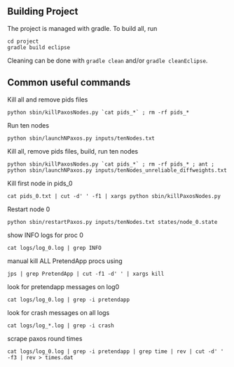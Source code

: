 ## Building Project
The project is managed with gradle. To build all, run
```shell
cd project
gradle build eclipse
```

Cleaning can be done with `gradle clean` and/or `gradle cleanEclipse`.

## Common useful commands


Kill all and remove pids files
```
python sbin/killPaxosNodes.py `cat pids_*` ; rm -rf pids_*
```


Run ten nodes
```
python sbin/launchNPaxos.py inputs/tenNodes.txt
```


Kill all, remove pids files, build, run ten nodes
```
python sbin/killPaxosNodes.py `cat pids_*` ; rm -rf pids_* ; ant ; python sbin/launchNPaxos.py inputs/tenNodes_unreliable_diffweights.txt
```


Kill first node in pids_0
```
cat pids_0.txt | cut -d' ' -f1 | xargs python sbin/killPaxosNodes.py
```


Restart node 0
```
python sbin/restartPaxos.py inputs/tenNodes.txt states/node_0.state
```


show INFO logs for proc 0
```
cat logs/log_0.log | grep INFO
```


manual kill ALL PretendApp procs using
```
jps | grep PretendApp | cut -f1 -d' ' | xargs kill
```


look for pretendapp messages on log0
```
cat logs/log_0.log | grep -i pretendapp
```


look for crash messages on all logs
```
cat logs/log_*.log | grep -i crash
```


scrape paxos round times
```
cat logs/log_0.log | grep -i pretendapp | grep time | rev | cut -d' ' -f3 | rev > times.dat
```
